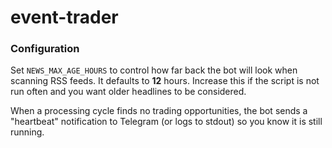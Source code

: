 # event-trader

### Configuration

Set `NEWS_MAX_AGE_HOURS` to control how far back the bot will look when
scanning RSS feeds. It defaults to **12** hours. Increase this if the script
is not run often and you want older headlines to be considered.

When a processing cycle finds no trading opportunities, the bot sends a
"heartbeat" notification to Telegram (or logs to stdout) so you know it is
still running.
